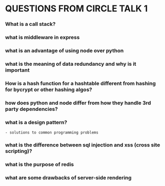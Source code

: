 # QUESTIONS FROM CIRCLE TALK 1

### What is a call stack?

### what is middleware in express

### what is an advantage of using node over python

### what is the meaning of data redundancy and why is it important

### How is a hash function for a hashtable different from hashing for bycrypt or other hashing algos?

### how does python and node differ from how they handle 3rd party dependencies?

### what is a design pattern?
    - solutions to common programming problems

### what is the difference between sql injection and xss (cross site scripting)?

### what is the purpose of redis

### what are some drawbacks of server-side rendering

